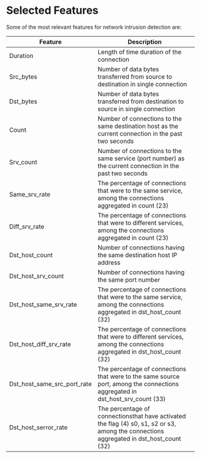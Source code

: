 # Selected Features
Some of the most relevant features for network intrusion detection are:

| Feature | Description |
| --- | --- |
| Duration | Length of time duration of the connection |
| Src_bytes | Number of data bytes transferred from source to destination in single connection |
| Dst_bytes | Number of data bytes transferred from destination to source in single connection |
| Count | Number of connections to the same destination host as the current connection in the past two seconds |
| Srv_count | Number of connections to the same service (port number) as the current connection in the past two seconds |
| Same_srv_rate | The percentage of connections that were to the same service, among the connections aggregated in count (23) |
| Diff_srv_rate | The percentage of connections that were to different services, among the connections aggregated in count (23) |
| Dst_host_count | Number of connections having the same destination host IP address |
| Dst_host_srv_count | Number of connections having the same port number |
| Dst_host_same_srv_rate | The percentage of connections that were to the same service, among the connections aggregated in dst_host_count (32) |
| Dst_host_diff_srv_rate | The percentage of connections that were to different services, among the connections aggregated in dst_host_count (32) |
| Dst_host_same_src_port_rate | The percentage of connections that were to the same source port, among the connections aggregated in dst_host_srv_count (33) |
| Dst_host_serror_rate | The percentage of connectionsthat have activated the flag (4) s0, s1, s2 or s3, among the connections aggregated in dst_host_count (32) |

